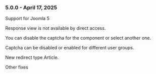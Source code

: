 ### 5.0.0 - April 17, 2025

Support for Joomla 5

Response view is not available by direct access.

You can disable the captcha for the component or select another one.

Captcha can be disabled or enabled for different user groups.

New redirect type Article.

Other fixes

